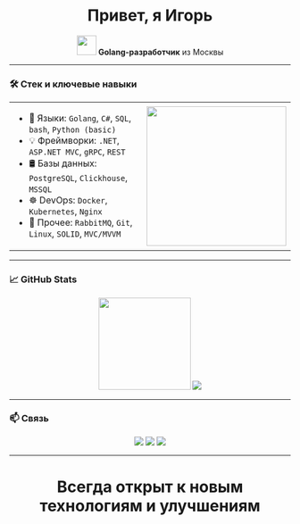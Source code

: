 <h1 align="center">Привет, я Игорь</h1>
<p align="center">
  <img src="https://media.giphy.com/media/hvRJCLFzcasrR4ia7z/giphy.gif" width="35">
  <b>Golang-разработчик</b> из Москвы
</p>

---

### 🛠 Стек и ключевые навыки

<table>
  <tr>
    <td >
      <ul>
        <li>🧠 Языки: <code>Golang</code>, <code>C#</code>, <code>SQL</code>, <code>bash</code>, <code>Python (basic)</code></li>
        <li>💡 Фреймворки: <code>.NET</code>, <code>ASP.NET MVC</code>, <code>gRPC</code>, <code>REST</code></li>
        <li>🛢️ Базы данных: <code>PostgreSQL</code>, <code>Clickhouse</code>, <code>MSSQL</code></li>
        <li>☸️ DevOps: <code>Docker</code>, <code>Kubernetes</code>, <code>Nginx</code></li>
        <li>🔧 Прочее: <code>RabbitMQ</code>, <code>Git</code>, <code>Linux</code>, <code>SOLID</code>, <code>MVC/MVVM</code></li>
      </ul>
    </td>
    <td >
      <img align="right" src="https://media.giphy.com/media/L1R1tvI9svkIWwpVYr/giphy.gif" width="250">
    </td>
  </tr>
</table>

---

### 📈 GitHub Stats

<p align="center">
  <img src="https://github-readme-stats.vercel.app/api?username=tishntahoe&show_icons=true&theme=tokyonight&count_private=true" height="165">
  <img src="https://github-readme-stats.vercel.app/api/top-langs/?username=tishntahoe&layout=compact&theme=tokyonight">
</p>

---

### 📫 Связь

<p align="center">
  <a href="https://t.me/tishntahoe"><img src="https://img.shields.io/badge/Telegram-26A5E4?style=for-the-badge&logo=telegram&logoColor=white"/></a>
  <a href="mailto:fun.stim@yandex.ru"><img src="https://img.shields.io/badge/email-fun.stim@yandex.ru-D14836?style=for-the-badge&logo=gmail&logoColor=white"/></a>
  <a href="https://github.com/tishntahoe"><img src="https://img.shields.io/badge/GitHub-tishntahoe-181717?style=for-the-badge&logo=github&logoColor=white"/></a>
</p>

---

<h1 align="center">Всегда открыт к новым технологиям и улучшениям</h1>

